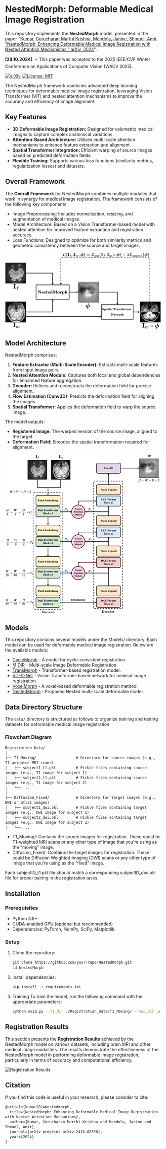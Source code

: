 # NestedMorph: Deformable Medical Image Registration  

This repository implements the **NestedMorph** model, presented in the paper "[Kumar, Gurucharan Marthi Krishna, Mendola, Janine, Shmuel, Amir. "NestedMorph: Enhancing Deformable Medical Image Registration with Nested Attention Mechanisms." arXiv, 2024](https://arxiv.org/pdf/2410.02550)".

**[28.10.2024]**: ⭐ This paper was accepted to the 2025 IEEE/CVF Winter Conference on Applications of Computer Vision (WACV 2025).

[![arXiv](https://img.shields.io/badge/arXiv-2410.02550-b31b1b.svg)](https://arxiv.org/abs/2410.02550)
[![License: MIT](https://img.shields.io/badge/License-MIT-yellow.svg)](https://opensource.org/licenses/MIT)

The NestedMorph framework combines advanced deep learning techniques for deformable medical image registration, leveraging Vision Transformer (ViT) and nested attention mechanisms to improve the accuracy and efficiency of image alignment.

## Key Features  
- **3D Deformable Image Registration:** Designed for volumetric medical images to capture complex anatomical variations.  
- **Attention-Based Architecture:** Utilizes multi-scale attention mechanisms to enhance feature extraction and alignment.  
- **Spatial Transformer Integration:** Efficient warping of source images based on predicted deformation fields.  
- **Flexible Training:** Supports various loss functions (similarity metrics, regularization losses) and datasets.

## Overall Framework

The **Overall Framework** for NestedMorph combines multiple modules that work in synergy for medical image registration. The framework consists of the following key components:
- Image Preprocessing: Includes normalization, resizing, and augmentation of medical images.
- Model Architecture: Based on a Vision Transformer-based model with nested attention for improved feature extraction and registration accuracy.
- Loss Functions: Designed to optimize for both similarity metrics and geometric consistency between the source and target images.

![Overall Framework](Figures/OverallFramework.png)

## Model Architecture  
NestedMorph comprises:  
1. **Feature Extractor (Multi-Scale Encoder):** Extracts multi-scale features from input image pairs.
2. **Nested Attention Module:** Captures both local and global dependencies for enhanced feature aggregation.
3. **Decoder:** Refines and reconstructs the deformation field for precise alignment.
4. **Flow Estimation (Conv3D):** Predicts the deformation field for aligning the images.  
5. **Spatial Transformer:** Applies the deformation field to warp the source image.  

The model outputs:  
- **Registered Image:** The warped version of the source image, aligned to the target.  
- **Deformation Field:** Encodes the spatial transformation required for alignment.

![NestedMorph Architecture](Figures/NestedMorph.png)

## Models
This repository contains several models under the Models/ directory. Each model can be used for deformable medical image registration. Below are the available models:

- [CycleMorph](Models/CycleMorph) - A model for cycle-consistent registration.
- [MIDIR](Models/MIDIR) - Multi-scale Image Deformable Registration.
- [TransMorph](Models/TransMorph) - Transformer-based registration model.
- [ViT-V-Net](Models/ViT-V-Net) - Vision Transformer-based network for medical image registration.
- [VoxelMorph](Models/VoxelMorph) - A voxel-based deformable registration method.
- [NestedMorph](Models/NestedMorph) - Proposed Nested multi-scale deformable model.

## Data Directory Structure

The `data/` directory is structured as follows to organize training and testing datasets for deformable medical image registration:

### **Flowchart Diagram**

    Registration_Data/
    │
    ├── T1_Moving/                  # Directory for source images (e.g., T1-weighted MRI scans)
    │   ├── subject1_t1.pkl         # Pickle files containing source images (e.g., T1 image for subject 1)
    │   ├── subject2_t1.pkl         # Pickle files containing source images (e.g., T1 image for subject 2)
    │   └── ...
    │
    ├── Diffusion_Fixed/            # Directory for target images (e.g., DWI or atlas images)
    │   ├── subject1_dwi.pkl        # Pickle files containing target images (e.g., DWI image for subject 1)
    │   ├── subject2_dwi.pkl        # Pickle files containing target images (e.g., DWI image for subject 2)
    │   └── ...

- T1_Moving/: Contains the source images for registration. These could be T1-weighted MRI scans or any other type of image that you're using as the "moving" image.
- Diffusion_Fixed/: Contains the target images for registration. These could be Diffusion Weighted Imaging (DWI) scans or any other type of image that you're using as the "fixed" image.
  
Each subjectID_t1.pkl file should match a corresponding subjectID_dwi.pkl file for proper pairing in the registration tasks.

## Installation  

### Prerequisites  
- Python 3.8+  
- CUDA-enabled GPU (optional but recommended)  
- Dependencies: PyTorch, NumPy, SciPy, Matplotlib  

### Setup  
1. Clone the repository:  
   ```bash  
   git clone https://github.com/your-repo/NestedMorph.git  
   cd NestedMorph

2. Install dependencies:
   ```bash
   pip install -r requirements.txt
   
3. Training
To train the model, run the following command with the appropriate parameters:
    ```bash
    python main.py --t1_dir ./Registration_Data/T1_Moving/ --dwi_dir ./Registration_Data/Diffusion_Fixed/ --epochs 100 --img_size 128,128,128 --lr 2e-4 --batch_size 2 --cont_training --model_label NestedMorph

## Registration Results

This section presents the **Registration Results** achieved by the NestedMorph model on various datasets, including brain MRI and other medical image modalities. The results demonstrate the effectiveness of the NestedMorph model in performing deformable image registration, particularly in terms of accuracy and computational efficiency.

![Registration Results](Figures/Registration.png)

## Citation 

If you find this code is useful in your research, please consider to cite:

    @article{kumar2024nestedmorph,
      title={NestedMorph: Enhancing Deformable Medical Image Registration with Nested Attention Mechanisms},
      author={Kumar, Gurucharan Marthi Krishna and Mendola, Janine and Shmuel, Amir},
      journal={arXiv preprint arXiv:2410.02550},
      year={2024}
    }
